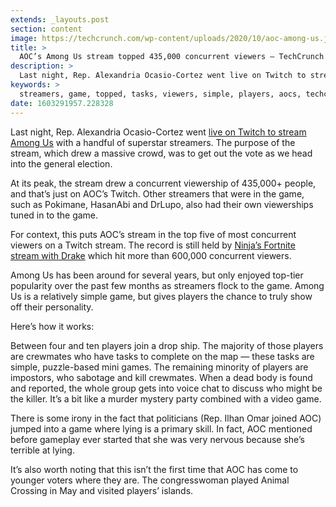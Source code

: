 ```yaml
--- 
extends: _layouts.post 
section: content 
image: https://techcrunch.com/wp-content/uploads/2020/10/aoc-among-us.jpg?w=711 
title: > 
  AOC’s Among Us stream topped 435,000 concurrent viewers – TechCrunch 
description: > 
  Last night, Rep. Alexandria Ocasio-Cortez went live on Twitch to stream Among Us with a handful of superstar streamers.At its peak, the stream drew a concurrent viewership of 435,000+ people, and that’s just on AOC’s Twitch.For context, this puts AOC’s stream in the top five of most concurrent viewers on a Twitch stream.The record is still held by Ninja’s Fortnite stream with Drake which hit more than 600,000 concurrent viewers.Among Us is a relatively simple game, but gives players the chance to truly show off their personality. 
keywords: > 
  streamers, game, topped, tasks, viewers, simple, players, aocs, techcrunch, 435000, stream, twitch, aoc, rep, concurrent 
date: 1603291957.228328 
--- 
```

<div><p id="speakable-summary">Last night, Rep. Alexandria Ocasio-Cortez went <a href="https://techcrunch.com/2020/10/20/aoc-aims-to-get-out-the-vote-by-streaming-among-us-with-pokimane-and-hasanabi/">live on Twitch to stream Among Us</a> with a handful of superstar streamers. The purpose of the stream, which drew a massive crowd, was to get out the vote as we head into the general election.</p>
<p>At its peak, the stream drew a concurrent viewership of 435,000+ people, and that&#8217;s just on AOC&#8217;s Twitch. Other streamers that were in the game, such as Pokimane, HasanAbi and DrLupo, also had their own viewerships tuned in to the game.</p>
<p>For context, this puts AOC&#8217;s stream in the top five of most concurrent viewers on a Twitch stream. The record is still held by <a href="https://techcrunch.com/2018/03/14/drake-and-ninja-are-playing-fortnight-live-on-twitch/">Ninja&#8217;s Fortnite stream with Drake</a> which hit more than 600,000 concurrent viewers.</p><p class="piano-inline-promo"></p>
<p>Among Us has been around for several years, but only enjoyed top-tier popularity over the past few months as streamers flock to the game. Among Us is a relatively simple game, but gives players the chance to truly show off their personality.</p>
<p>Here&#8217;s how it works:</p>
<p>Between four and ten players join a drop ship. The majority of those players are crewmates who have tasks to complete on the map &#8212; these tasks are simple, puzzle-based mini games. The remaining minority of players are impostors, who sabotage and kill crewmates. When a dead body is found and reported, the whole group gets into voice chat to discuss who might be the killer. It&#8217;s a bit like a murder mystery party combined with a video game.</p>
<p>There is some irony in the fact that politicians (Rep. Ilhan Omar joined AOC) jumped into a game where lying is a primary skill. In fact, AOC mentioned before gameplay ever started that she was very nervous because she&#8217;s terrible at lying.</p>
<p>It&#8217;s also worth noting that this isn&#8217;t the first time that AOC has come to younger voters where they are. The congresswoman played Animal Crossing in May and visited players&#8217; islands.</p>
<p>&#160;</p>
			</div>